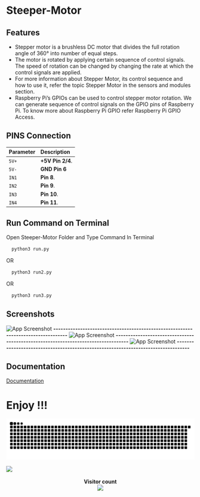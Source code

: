 
# Steeper-Motor

## Features

- Stepper motor is a brushless DC motor that divides the full rotation angle of 360° into number of equal steps.
- The motor is rotated by applying certain sequence of control signals. The speed of rotation can be changed by changing the rate at which the control signals are applied.
- For more information about Stepper Motor, its control sequence and how to use it, refer the topic Stepper Motor in the sensors and modules section.
- Raspberry Pi’s GPIOs can be used to control stepper motor rotation. We can generate sequence of control signals on the GPIO pins of Raspberry Pi. To know more about Raspberry Pi GPIO refer Raspberry Pi GPIO Access.


## PINS Connection

| Parameter | Description     |
| :-------- | :-------------- |
|   `5V+`   | **+5V Pin 2/4**.|
|   `5V-`   | **GND Pin 6**   |
|   `IN1`   | **Pin 8**.      |
|   `IN2`   | **Pin 9**.      |
|   `IN3`   | **Pin 10**.     |
|   `IN4`   | **Pin 11**.     |


## Run Command on Terminal
Open Steeper-Motor Folder and Type Command In Terminal

```bash
  python3 run.py
```
OR

```bash
  python3 run2.py
```
OR
```bash
  python3 run3.py
```


## Screenshots

![App Screenshot](https://linuxhint.com/wp-content/uploads/2022/02/image6-34.png)
**----------------------------------------------------------------------------------**
![App Screenshot](https://www.electronicwings.com/storage/PlatformSection/TopicContent/340/description/Stepper%20Motor%20Interfcae%20with%20Raspberry.png)
**----------------------------------------------------------------------------------**
![App Screenshot](https://images.squarespace-cdn.com/content/v1/59b037304c0dbfb092fbe894/1611529718061-Y0N4ZQCQOC3RNTC3CSYT/nema17_rpi_drv8825_drawing.png?format=1500w)
**----------------------------------------------------------------------------------**


## Documentation

[Documentation](http://www.4tronix.co.uk/arduino/Stepper-Motors.php)


# Enjoy !!!

<p align="center">
<img src="https://github.com/PushkraJ99/Snake4Readme/blob/main/Snake4Readme/grid-snake.svg">
</p>

[![](https://visitcount.itsvg.in/api?id=PushkraJ99&icon=8&color=12)](https://visitcount.itsvg.in)

<p align="center"> 
  <b> Visitor count</b><br>
  <img src="https://profile-counter.glitch.me/PushkraJ99/count.svg" />
</p>
